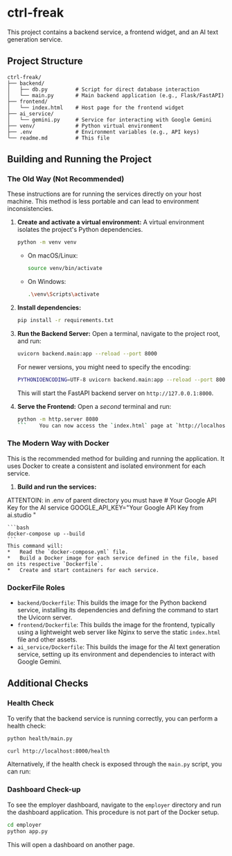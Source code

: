 # ctrl-freak

This project contains a backend service, a frontend widget, and an AI text generation service.

## Project Structure
```
ctrl-freak/
├── backend/
│   ├── db.py         # Script for direct database interaction
│   └── main.py       # Main backend application (e.g., Flask/FastAPI)
├── frontend/
│   └── index.html    # Host page for the frontend widget
├── ai_service/
│   └── gemini.py     # Service for interacting with Google Gemini
├── venv/             # Python virtual environment
├── .env              # Environment variables (e.g., API keys)
└── readme.md         # This file
```

## Building and Running the Project

### The Old Way (Not Recommended)

These instructions are for running the services directly on your host machine. This method is less portable and can lead to environment inconsistencies.

1.  **Create and activate a virtual environment:**
    A virtual environment isolates the project's Python dependencies.
    ```bash
    python -m venv venv
    ```
    *   On macOS/Linux:
        ```bash
        source venv/bin/activate
        ```
    *   On Windows:
        ```bash
        .\venv\Scripts\activate
        ```

2.  **Install dependencies:**
    ```bash
    pip install -r requirements.txt
    ```

3.  **Run the Backend Server:**
    Open a terminal, navigate to the project root, and run:
    ```bash
    uvicorn backend.main:app --reload --port 8000
    ```
    For newer versions, you might need to specify the encoding:
    ```bash
    PYTHONIOENCODING=UTF-8 uvicorn backend.main:app --reload --port 8000
    ```
    This will start the FastAPI backend server on `http://127.0.0.1:8000`.

4.  **Serve the Frontend:**
    Open a *second* terminal and run:
    ```bash
    python -m http.server 8080
    ```    You can now access the `index.html` page at `http://localhost:8080/frontend/`.

### The Modern Way with Docker

This is the recommended method for building and running the application. It uses Docker to create a consistent and isolated environment for each service.

1.  **Build and run the services:**

ATTENTOIN: in .env of parent directory you must have # Your Google API Key for the AI service
GOOGLE_API_KEY="Your Google API Key from ai.studio "

    ```bash
    docker-compose up --build
    ```
    This command will:
    *   Read the `docker-compose.yml` file.
    *   Build a Docker image for each service defined in the file, based on its respective `Dockerfile`.
    *   Create and start containers for each service.

### DockerFile Roles

*   `backend/Dockerfile`: This builds the image for the Python backend service, installing its dependencies and defining the command to start the Uvicorn server.
*   `frontend/Dockerfile`: This builds the image for the frontend, typically using a lightweight web server like Nginx to serve the static `index.html` file and other assets.
*   `ai_service/Dockerfile`: This builds the image for the AI text generation service, setting up its environment and dependencies to interact with Google Gemini.

## Additional Checks

### Health Check

To verify that the backend service is running correctly, you can perform a health check:

```bash
python health/main.py
```

```bash
curl http://localhost:8000/health
```
Alternatively, if the health check is exposed through the `main.py` script, you can run:



### Dashboard Check-up

To see the employer dashboard, navigate to the `employer` directory and run the dashboard application. This procedure is not part of the Docker setup.
```bash
cd employer
python app.py
```
This will open a dashboard on another page.